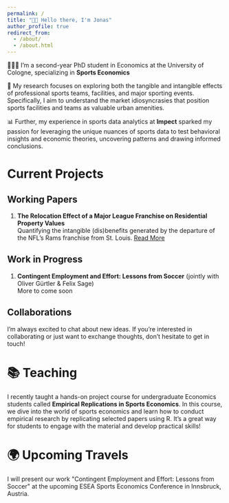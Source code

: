 ```yaml
---
permalink: /
title: "👋🏼 Hello there, I'm Jonas"
author_profile: true
redirect_from: 
  - /about/
  - /about.html
---
```


👨🏻‍💻 I’m a second-year PhD student in Economics at the University of Cologne, specializing in **Sports Economics**

🔬 My research focuses on exploring both the tangible and intangible effects of professional sports teams, facilities, and major sporting events. Specifically, I aim to understand the market idiosyncrasies that position sports facilities and teams as valuable urban amenities.

📊 Further, my experience in sports data analytics at **Impect** sparked my passion for leveraging the unique nuances of sports data to test behavioral insights and economic theories, uncovering patterns and drawing informed conclusions. 

# Current Projects
## Working Papers
1. **The Relocation Effect of a Major League Franchise on Residential Property Values**  
   Quantifying the intangible (dis)benefits generated by the departure of the NFL’s Rams franchise from St. Louis. [Read More](https://papers.ssrn.com/sol3/papers.cfm?abstract_id=5009321)

## Work in Progress
1. **Contingent Employment and Effort: Lessons from Soccer**  (jointly with Oliver Gürtler & Felix Sage)<br>
   More to come soon

## Collaborations
I’m always excited to chat about new ideas. If you’re interested in collaborating or just want to exchange thoughts, don’t hesitate to get in touch!

# 📚 Teaching
I recently taught a hands-on project course for undergraduate Economics students called **Empirical Replications in Sports Economics**. In this course, we dive into the world of sports economics and learn how to conduct empirical research by replicating selected papers using R. It’s a great way for students to engage with the material and develop practical skills!

# 🌍 Upcoming Travels
I will present our work "Contingent Employment and Effort: Lessons from Soccer" at the upcoming ESEA Sports Economics Conference in Innsbruck, Austria.

